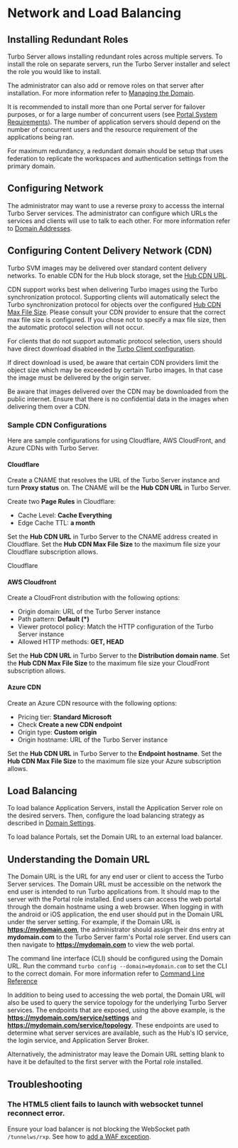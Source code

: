 # Network and Load Balancing

## Installing Redundant Roles

Turbo Server allows installing redundant roles across multiple servers. To install the role on separate servers, run the Turbo Server installer and select the role you would like to install.

The administrator can also add or remove roles on that server after installation. For more information refer to [Managing the Domain](/server/administration/domain#managing-a-server).

It is recommended to install more than one Portal server for failover purposes, or for a large number of concurrent users (see [Portal System Requirements](/server/setup-and-deployment/prerequisites.html#system-requirements)). The number of application servers should depend on the number of concurrent users and the resource requirement of the applications being ran.

For maximum redundancy, a redundant domain should be setup that uses federation to replicate the workspaces and authentication settings from the primary domain.

## Configuring Network

The administrator may want to use a reverse proxy to accesss the internal Turbo Server services. The administrator can configure which URLs the services and clients will use to talk to each other. For more information refer to [Domain Addresses](/server/administration/domain#managing-a-server).

## Configuring Content Delivery Network (CDN)

Turbo SVM images may be delivered over standard content delivery networks. To enable CDN for the Hub block storage, set the [Hub CDN URL](/server/administration/domain.html#managing-a-server).

CDN support works best when delivering Turbo images using the Turbo synchronization protocol. Supporting clients will automatically select the Turbo synchronization protocol for objects over the configured [Hub CDN Max File Size](/server/administration/domain.html#managing-a-server). Please consult your CDN provider to ensure that the correct max file size is configured. If you chose not to specify a max file size, then the automatic protocol selection will not occur. 

For clients that do not support automatic protocol selection, users should have direct download disabled in the [Turbo Client configuration](/client/command-line/config). 

If direct download is used, be aware that certain CDN providers limit the object size which may be exceeded by certain Turbo images. In that case the image must be delivered by the origin server.

Be aware that images delivered over the CDN may be downloaded from the public internet. Ensure that there is no confidential data in the images when delivering them over a CDN.

### Sample CDN Configurations

Here are sample configurations for using Cloudflare, AWS CloudFront, and Azure CDNs with Turbo Server.

#### Cloudflare

Create a CNAME that resolves the URL of the Turbo Server instance and turn __Proxy status__ on. The CNAME will be the __Hub CDN URL__ in Turbo Server.

Create two __Page Rules__ in Cloudflare:

- Cache Level: __Cache Everything__
- Edge Cache TTL: __a month__

Set the __Hub CDN URL__ in Turbo Server to the CNAME address created in Cloudflare. Set the __Hub CDN Max File Size__ to the maximum file size your Cloudflare subscription allows.

Cloudflare

#### AWS Cloudfront

Create a CloudFront distribution with the following options:

- Origin domain: URL of the Turbo Server instance
- Path pattern: __Default (*)__
- Viewer protocol policy: Match the HTTP configuration of the Turbo Server instance
- Allowed HTTP methods: __GET, HEAD__

Set the __Hub CDN URL__ in Turbo Server to the __Distribution domain name__. Set the __Hub CDN Max File Size__ to the maximum file size your CloudFront subscription allows.

#### Azure CDN

Create an Azure CDN resource with the following options:

- Pricing tier: __Standard Microsoft__
- Check __Create a new CDN endpoint__
- Origin type: __Custom origin__
- Origin hostname: URL of the Turbo Server instance

Set the __Hub CDN URL__ in Turbo Server to the __Endpoint hostname__. Set the __Hub CDN Max File Size__ to the maximum file size your Azure subscription allows.

## Load Balancing

To load balance Application Servers, install the Application Server role on the desired servers. Then, configure the load balancing strategy as described in [Domain Settings](/server/administration/domain#managing-a-server).

To load balance Portals, set the Domain URL to an external load balancer.

## Understanding the Domain URL

The Domain URL is the URL for any end user or client to access the Turbo Server services. The Domain URL must be accessible on the network the end user is intended to run Turbo applications from. It should map to the server with the Portal role installed. End users can access the web portal through the domain hostname using a web browser. When logging in with the android or iOS application, the end user should put in the Domain URL under the server setting. For example, if the Domain URL is **https://mydomain.com**, the administrator should assign their dns entry at **mydomain.com** to the Turbo Server farm's Portal role server. End users can then navigate to **https://mydomain.com** to view the web portal.

The command line interface (CLI) should be configured using the Domain URL. Run the command `turbo config --domain=mydomain.com` to set the CLI to the correct domain. For more information refer to [Command Line Reference](/client/command-line/config)

In addition to being used to accessing the web portal, the Domain URL will also be used to query the service topology for the underlying Turbo Server services. The endpoints that are exposed, using the above example, is the **https://mydomain.com/service/settings** and **https://mydomain.com/service/topology**. These endpoints are used to determine what server services are available, such as the Hub's IO service, the login service, and Application Server Broker.

Alternatively, the administrator may leave the Domain URL setting blank to have it be defaulted to the first server with the Portal role installed.

## Troubleshooting

### The HTML5 client fails to launch with websocket tunnel reconnect error.

Ensure your load balancer is not blocking the WebSocket path `/tunnelws/rxp`. See how to [add a WAF exception](https://developers.cloudflare.com/waf/managed-rules/waf-exceptions/define-dashboard/).
